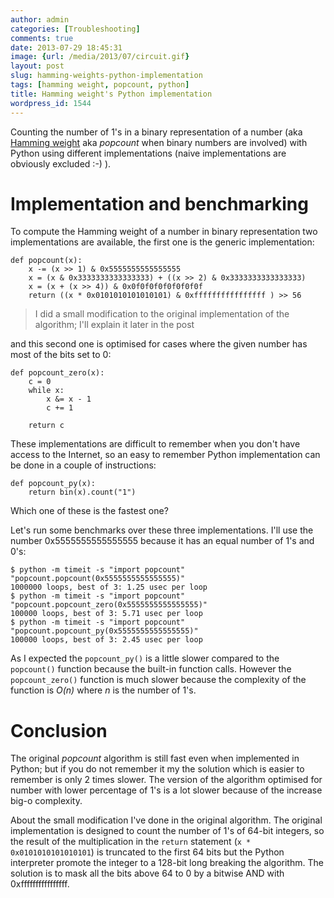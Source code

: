 ```yaml
---
author: admin
categories: [Troubleshooting]
comments: true
date: 2013-07-29 18:45:31
image: {url: /media/2013/07/circuit.gif}
layout: post
slug: hamming-weights-python-implementation
tags: [hamming weight, popcount, python]
title: Hamming weight's Python implementation
wordpress_id: 1544
---
```


Counting the number of 1's in a binary representation of a number (aka [Hamming weight](https://en.wikipedia.org/wiki/Hamming_weight) aka _popcount_ when binary numbers are involved) with Python using different implementations (naive implementations are obviously excluded :-) ).

<!-- more -->



# Implementation and benchmarking



To compute the Hamming weight of a number in binary representation two implementations are available, the first one is the generic implementation:


    
    
    def popcount(x):
        x -= (x >> 1) & 0x5555555555555555
        x = (x & 0x3333333333333333) + ((x >> 2) & 0x3333333333333333)
        x = (x + (x >> 4)) & 0x0f0f0f0f0f0f0f0f
        return ((x * 0x0101010101010101) & 0xffffffffffffffff ) >> 56
    





<blockquote>I did a small modification to the original implementation of the algorithm; I'll explain it later in the post</blockquote>

 

and this second one is optimised for cases where the given number has most of the bits set to 0:  


    
    
    def popcount_zero(x):
        c = 0
        while x:
            x &= x - 1
            c += 1
            
        return c
    

  

These implementations are difficult to remember when you don't have access to the Internet, so an easy to remember Python implementation can be done in a couple of instructions:


    
    
    def popcount_py(x):
        return bin(x).count("1")
    



Which one of these is the fastest one?

Let's run some benchmarks over these three implementations. I'll use the number 0x5555555555555555 because it has an equal number of 1's and 0's:


    
    
    $ python -m timeit -s "import popcount" "popcount.popcount(0x5555555555555555)"
    1000000 loops, best of 3: 1.25 usec per loop
    $ python -m timeit -s "import popcount" "popcount.popcount_zero(0x5555555555555555)"
    100000 loops, best of 3: 5.71 usec per loop
    $ python -m timeit -s "import popcount" "popcount.popcount_py(0x5555555555555555)"
    100000 loops, best of 3: 2.45 usec per loop
    



As I expected the `popcount_py()` is a little slower compared to the `popcount()` function because the built-in function calls. However the `popcount_zero()` function is much slower because the complexity of the function is _O(n)_ where _n_ is the number of 1's.



# Conclusion



The original _popcount_ algorithm is still fast even when implemented in Python; but if you do not remember it my the solution which is easier to remember is only 2 times slower. The version of the algorithm optimised for number with lower percentage of 1's is a lot slower because of the increase big-o complexity.

About the small modification I've done in the original algorithm. The original implementation is designed to count the number of 1's of 64-bit integers, so the result of the multiplication in the `return` statement (`x * 0x0101010101010101`) is truncated to the first 64 bits but the Python interpreter promote the integer to a 128-bit long breaking the algorithm. The solution is to mask all the bits above 64 to 0 by a bitwise AND with 0xffffffffffffffff. 
